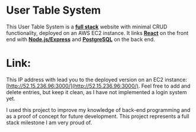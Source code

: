 # User Table System
This User Table System is a <ins>**full stack**</ins> website with minimal CRUD functionality, deployed on an AWS EC2 instance. It links <ins>**React**</ins> on the front end with <ins>**Node.js/Express**</ins> and <ins>**PostgreSQL**</ins> on the back end.

# Link: 
This IP address with lead you to the deployed version on an EC2 instance: [http://52.15.236.96:3000/](http://52.15.236.96:3000/).
Feel free to add and delete entries, but keep it clean, as I have not implemented a login system yet.

I used this project to improve my knowledge of back-end programming and as a proof of concept for future development. This project represents a full stack milestone I am very proud of.

<!-- ![User Table Screenshot](/user-table-screenshot.png) -->